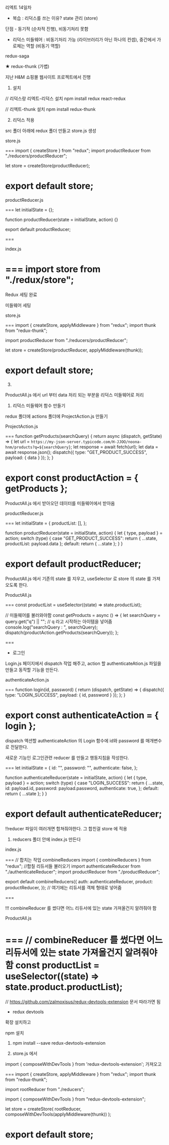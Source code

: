 리엑트 14일차

- 복습 : 리덕스를 쓰는 이유? state 관리 (store)

단점 - 동기적 (순차적 진행), 비동기처리 못함

- 리덕스 미들웨어 : 비동기처리 가능 (라이브러리가 아닌 하나의 컨셉), 중간에서 가로체는 역할 (비동기 역할)

redux-saga

★ redux-thunk (가볍)

지난 H&M 쇼핑몰 웹사이트 프로젝트에서 진행

1. 설치

// 리덕스랑 리엑트-리덕스 설치
npm install redux react-redux

// 리엑트-thunk 설치
npm install redux-thunk

2. 리덕스 적용

  <Provider store={store}>
    <BrowserRouter>
      <App />
    </BrowserRouter>
  </Provider>

src 폴더 아래에 redux 폴더 만들고 store.js 생성

store.js

===
import { createStore } from "redux";
import productReducer from "./reducers/productReducer";

let store = createStore(productReducer);

export default store;
===

productReducer.js

===
let initialState = {};

function productReducer(state = initialState, action) {}

export default productReducer;

===

index.js

===
import store from "./redux/store";
===

Redux 세팅 완료

미들웨어 세팅

store.js

===
import { createStore, applyMiddleware } from "redux";
import thunk from "redux-thunk";

import productReducer from "./reducers/productReducer";

let store = createStore(productReducer, applyMiddleware(thunk));

export default store;
===


3. 

ProductAll.js 에서 url 부터 data 처리 되는 부분을 리덕스 미들웨어로 처리

1) 리덕스 미들웨어 함수 만들기

redux 폴더에 actions 폴더에 ProjectAction.js 만들기

ProjectAction.js

===
function getProducts(searchQuery) {
  return async (dispatch, getState) => {
    let url = `https://my-json-server.typicode.com/H-JJOO/noona-hnm/products?q=${searchQuery}`;
    let response = await fetch(url);
    let data = await response.json();
    dispatch({ type: "GET_PRODUCT_SUCCESS", payload: { data } });
  };
}

export const productAction = { getProducts };
===

ProductAll.js 에서 받아오던 데이터를 미들웨어에서 받아옴


productReducer.js

===
let initialState = {
  productList: [],
};

function productReducer(state = initialState, action) {
  let { type, payload } = action;
  switch (type) {
    case "GET_PRODUCT_SUCCESS":
      return { ...state, productList: payload.data };
    default:
      return { ...state };
  }
}

export default productReducer;
===

ProductAll.js 에서 기존의 state 를 지우고, useSelector 로 store 의 state 를 가져오도록 한다.

ProductAll.js

===
  const productList = useSelector((state) => state.productList);


// 미들웨어를 불러와야함
  const getProducts = async () => {
  let searchQuery = query.get("q") || ""; // q 라고 시작하는 아이템을 넣어줌
  console.log("searchQuery : ", searchQuery);
  dispatch(productAction.getProducts(searchQuery));
  };

===

- 로그인

Login.js 페이지에서 dispatch 작업 해주고, action 할 authenticateAtion.js 파일을 만들고 동작할 기능을 만든다.

authenticateAction.js

===
function login(id, password) {
  return (dispatch, getState) => {
    dispatch({ type: "LOGIN_SUCCESS", payload: { id, password } });
  };
}

export const authenticateAction = { login };
===

dispatch 액션할 authenticateAction 의 Login 함수에 id와 password 를 매개변수로 전달한다.

새로운 기능인 로그인관련 reducer 를 만들고 행동지침을 작성한다.

===
let initialState = {
  id: "",
  password: "",
  authenticate: false,
};

function authenticateReducer(state = initialState, action) {
  let { type, payload } = action;
  switch (type) {
    case "LOGIN_SUCCESS":
      return {
        ...state,
        id: payload.id,
        password: payload.password,
        authenticate: true,
      };
    default:
      return { ...state };
  }
}

export default authenticateReducer;
===

!!reducer 파일이 여러개면 합쳐줘야한다. 그 합친걸 store 에 적용

1. reducers 폴더 안에 index.js 만든다

index.js

===
// 합치는 작업 combineReducers
import { combineReducers } from "redux";
//합칠 리듀서들 불러오기
import authenticateReducer from "./authenticateReducer";
import productReducer from "./productReducer";

export default combineReducers({
  auth: authenticateReducer,
  product: productReducer,
}); // 여기에는 리듀서를 객체 형태로 넣어줌

===

!!! combineReducer 를 썼다면 어느 리듀서에 있는 state 가져올건지 알려줘야 함

ProductAll.js

===
 // combineReducer 를 썼다면 어느 리듀서에 있는 state 가져올건지 알려줘야 함
  const productList = useSelector((state) => state.product.productList);
===

// https://github.com/zalmoxisus/redux-devtools-extension
문서 따라가면 됨
- redux devtools 

확장 설치하고

npm 설치

1. npm install --save redux-devtools-extension

2. store.js 에서  

import { composeWithDevTools } from 'redux-devtools-extension'; 가져오고

===
import { createStore, applyMiddleware } from "redux";
import thunk from "redux-thunk";

import rootReducer from "./reducers";

import { composeWithDevTools } from "redux-devtools-extension";

let store = createStore(
  rootReducer,
  composeWithDevTools(applyMiddleware(thunk))
);

export default store;
===


